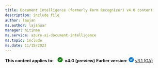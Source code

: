 ```yaml
---
title: Document Intelligence (formerly Form Recognizer) v4.0 content
description: include file
author: laujan
ms.author: lajanuar
manager: nitinme
ms.service: azure-ai-document-intelligence
ms.topic: include
ms.date: 11/15/2023
---
```


**This content applies to:** ![checkmark](../media/yes-icon.png) **v4.0 (preview)**  **Earlier version:** ![blue-checkmark](../media/blue-yes-icon.png) [v3.1 (GA)](?view=doc-intel-3.1.0&preserve-view=true)
